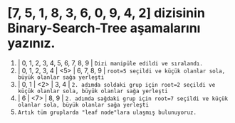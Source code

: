 # [7, 5, 1, 8, 3, 6, 0, 9, 4, 2] dizisinin Binary-Search-Tree aşamalarını yazınız.

1. | 0, 1, 2, 3, 4, 5, 6, 7, 8, 9 | `Dizi manipüle edildi ve sıralandı.`
2. | 0, 1, 2, 3, 4 | <5> | 6, 7, 8, 9 | `root=5 seçildi ve küçük olanlar sola, büyük olanlar sağa yerleşti`
3. | 0, 1 | <2> | 3, 4 | `2. adımda soldaki grup için root=2 seçildi ve küçük olanlar sola, büyük olanlar sağa yerleşti`
4. | 6 | <7> | 8, 9 | `2. adımda sağdaki grup için root=7 seçildi ve küçük olanlar sola, büyük olanlar sağa yerleşti`
5. `Artık tüm gruplarda "leaf node"lara ulaşmış bulunuyoruz.`
